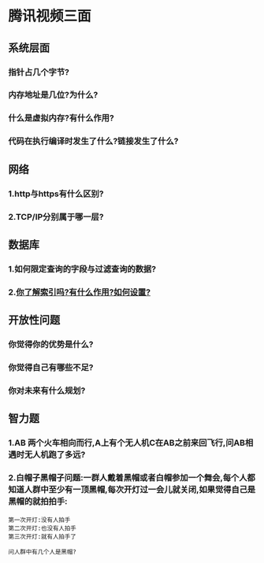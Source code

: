 # 腾讯视频三面

## 系统层面
### 指针占几个字节?
### 内存地址是几位?为什么?
### 什么是虚拟内存?有什么作用?
### 代码在执行编译时发生了什么?链接发生了什么?

## 网络
### 1.http与https有什么区别?
### 2.TCP/IP分别属于哪一层?

## 数据库
### 1.如何限定查询的字段与过滤查询的数据?
### 2.[你了解索引吗?有什么作用?如何设置?](https://blog.csdn.net/weixin_42181824/article/details/82261988)

## 开放性问题
### 你觉得你的优势是什么?
### 你觉得自己有哪些不足?
### 你对未来有什么规划?

## 智力题
### 1.AB 两个火车相向而行,A上有个无人机C在AB之前来回飞行,问AB相遇时无人机跑了多远?

### 2.白帽子黑帽子问题:一群人戴着黑帽或者白帽参加一个舞会,每个人都知道人群中至少有一顶黑帽,每次开灯过一会儿就关闭,如果觉得自己是黑帽的就拍拍手:
```text
第一次开灯:没有人拍手
第二次开灯:也没有人拍手
第三次开灯:就有人拍手了

问人群中有几个人是黑帽?
```